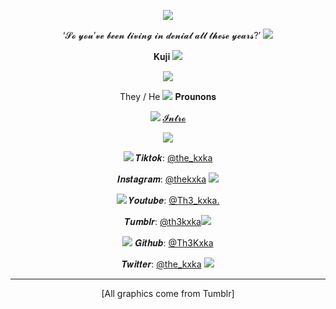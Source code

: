 <div align="center">

![](https://64.media.tumblr.com/56031743422ffe9562f9cf1126fd4230/dd6a39ccc33c5e1e-cd/s500x750/94a92b38ad365bda9f4b87ac3837a01335bd06cd.jpg)

‘𝓢𝓸 𝔂𝓸𝓾’𝓿𝓮 𝓫𝓮𝓮𝓷 𝓵𝓲𝓿𝓲𝓷𝓰 𝓲𝓷 𝓭𝓮𝓷𝓲𝓪𝓵 𝓪𝓵𝓵 𝓽𝓱𝓮𝓼𝓮 𝔂𝓮𝓪𝓻𝓼?’ 
![](https://64.media.tumblr.com/0eb81fa1cfd6ae1f82808abdfb6945b9/b446c5c66747859d-28/s75x75_c1/693a78a6763004186602ef491e6104795ac057a2.gifv)

𝐊𝐮𝐣𝐢 ![](https://64.media.tumblr.com/845e1b3fec1b08d6470842f26e0794ab/a53559b838a1040c-68/s75x75_c1/b46f37ab9d59f9707072472eeab6571bb3ef24df.gifv)

![](https://64.media.tumblr.com/778e5b094745cf1265f23d7bcfc7ef02/52f5c339d2beeef8-35/s250x400/74ddc1c5b802376577a3f7b03681ed88abf3ebab.gifv)

They / He ![](https://64.media.tumblr.com/4d58f9a093b2b0f08f227619de0291ca/a53559b838a1040c-a2/s75x75_c1/d20179ce0d513fdc71302afb8edbfe0ec267e5ec.gifv) 𝐏𝐫𝐨𝐮𝐧𝐨𝐧𝐬

![](https://64.media.tumblr.com/2520eae844a97c65a8efbed06aa2868d/a2ae450d1dcd6545-02/s75x75_c1/2e9b3ef4bd8dfce53b6c88476a727db2822894f4.gifv) [𝓘𝓷𝓽𝓻𝓸](https://kuji.straw.page)


![](https://64.media.tumblr.com/7288c929848491a37af56f346c854981/53b28a880a29cd42-21/s250x400/ecdf9f9387e49301d1221e1d6e7afe3a99feae6d.gifv)

![](https://64.media.tumblr.com/c3df89918e64d7d4139b725620eaa7b9/0735995cb3f6e029-91/s75x75_c1/d7b4ffd55dad186ee310095b2f7c5897d360aebe.gifv) 𝑻𝒊𝒌𝒕𝒐𝒌: [@the_kxka](https://www.tiktok.com/@the_kxka?_t=8p6yGUxBZmz&_r=1)

𝑰𝒏𝒔𝒕𝒂𝒈𝒓𝒂𝒎: [@thekxka](https://www.instagram.com/thekxka?igsh=MXd4MGpoYWNzcnN6cw==) ![](https://64.media.tumblr.com/8ea969fd69a0bb1035e74218dd68cb3d/0735995cb3f6e029-00/s75x75_c1/2f75b8a1e314093079ff571eb900e7f1a437fd1f.gifv)

![](https://64.media.tumblr.com/c3df89918e64d7d4139b725620eaa7b9/0735995cb3f6e029-91/s75x75_c1/d7b4ffd55dad186ee310095b2f7c5897d360aebe.gifv) 𝒀𝒐𝒖𝒕𝒖𝒃𝒆: [@Th3_kxka.](https://www.youtube.com/@Th3_kxka.)

𝑻𝒖𝒎𝒃𝒍𝒓: [@th3kxka](https://www.tumblr.com/th3kxka)![](https://64.media.tumblr.com/8ea969fd69a0bb1035e74218dd68cb3d/0735995cb3f6e029-00/s75x75_c1/2f75b8a1e314093079ff571eb900e7f1a437fd1f.gifv) 

![](https://64.media.tumblr.com/c3df89918e64d7d4139b725620eaa7b9/0735995cb3f6e029-91/s75x75_c1/d7b4ffd55dad186ee310095b2f7c5897d360aebe.gifv) 𝑮𝒊𝒕𝒉𝒖𝒃: [@Th3Kxka](https://github.com/Th3Kxka)

𝑻𝒘𝒊𝒕𝒕𝒆𝒓: [@the_kxka](https://x.com/the_kxka) ![](https://64.media.tumblr.com/8ea969fd69a0bb1035e74218dd68cb3d/0735995cb3f6e029-00/s75x75_c1/2f75b8a1e314093079ff571eb900e7f1a437fd1f.gifv)

---

[All graphics come from Tumblr]

